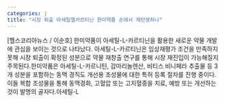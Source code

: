 ```yaml
---
categories: j
title: "시장 퇴출 아세틸엘카르티닌 한미약품 손에서 재탄생하나"
---
```

[헬스코리아뉴스 / 이순호] 한미약품이 아세틸-L-카르티닌을 활용한 새로운 약물 개발에 관심을 보이는 것으로 나타났다. 아세틸-L-카르티닌은 임상재평가 조건을 만족하지 못해 시장 퇴출이 확정된 성분으로 약물 재창출 연구를 통해 시장 재진입이 가능해질지 주목된다.한미약품은 아세틸-L-카르니틴, 감마리놀렌산, 비티스 비니페라 추출물 등 3개 성분을 포함하는 동맥 경직도 개선용 조성물에 대한 특허 등록 절차를 진행 중이다. 이들 복합 조성물을 통해 동맥경화, 고혈압 또는 고지혈증을 치료, 예방 또는 개선하는 것이 발명의 골자다.아세틸-L